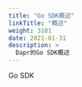 ```yaml
---
title: "Go SDK概述"
linkTitle: "概述"
weight: 3101
date: 2021-01-31
description: >
  Dapr的Go SDK概述
---
```


Go SDK



